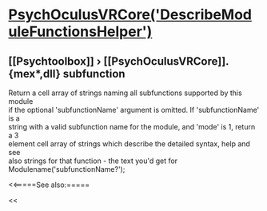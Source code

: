 # [PsychOculusVRCore('DescribeModuleFunctionsHelper')](PsychOculusVRCore-DescribeModuleFunctionsHelper) 
## [[Psychtoolbox]] &#8250; [[PsychOculusVRCore]].{mex*,dll} subfunction


Return a cell array of strings naming all subfunctions supported by this module  
if the optional 'subfunctionName' argument is omitted. If 'subfunctionName' is a  
string with a valid subfunction name for the module, and 'mode' is 1, return a 3  
element cell array of strings which describe the detailed syntax, help and see  
also strings for that function - the text you'd get for  
Modulename('subfunctionName?');   


<<=====See also:=====

<<